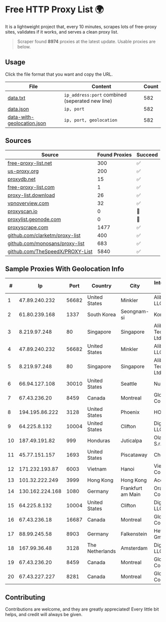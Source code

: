 
# Free HTTP Proxy List 🌍

It is a lightweight project that, every 10 minutes, scrapes lots of free-proxy sites, validates if it works, and serves a clean proxy list.


> Scraper found **8974** proxies at the latest update. Usable proxies are below.

## Usage

Click the file format that you want and copy the URL.


|File|Content|Count|
|----|-------|-----|
|[data.txt](https://raw.githubusercontent.com/themiralay/Proxy-List-World/master/data.txt)|`ip_address:port` combined (seperated new line)|582|
|[data.json](https://raw.githubusercontent.com/themiralay/Proxy-List-World/master/data.json)|`ip, port`|582|
|[data-with-geolocation.json](https://raw.githubusercontent.com/themiralay/Proxy-List-World/master/data-with-geolocation.json)|`ip, port, geolocation`|582|

## Sources

|Source|Found Proxies|Succeed|
|------|-------------|-------|
|[free-proxy-list.net](https://free-proxy-list.net)|300|✅|
|[us-proxy.org](https://www.us-proxy.org)|200|✅|
|[proxydb.net](http://proxydb.net)|15|✅|
|[free-proxy-list.com](https://free-proxy-list.com/?page=&port=&type%5B%5D=http&type%5B%5D=https&up_time=0&search=Search)|1|✅|
|[proxy-list.download](https://www.proxy-list.download/HTTP)|26|✅|
|[vpnoverview.com](https://vpnoverview.com/privacy/anonymous-browsing/free-proxy-servers)|32|✅|
|[proxyscan.io](https://www.proxyscan.io)|0|🚫|
|[proxylist.geonode.com](https://proxylist.geonode.com/api/proxy-list?limit=300&page=1&sort_by=lastChecked&sort_type=desc&protocols=http,https)|0|🚫|
|[proxyscrape.com](https://api.proxyscrape.com/v2/?request=displayproxies&protocol=http&timeout=10000&country=all&ssl=all&anonymity=all)|1477|✅|
|[github.com/clarketm/proxy-list](https://raw.githubusercontent.com/clarketm/proxy-list/master/proxy-list-raw.txt)|400|✅|
|[github.com/monosans/proxy-list](https://raw.githubusercontent.com/monosans/proxy-list/main/proxies/http.txt)|683|✅|
|[github.com/TheSpeedX/PROXY-List](https://raw.githubusercontent.com/TheSpeedX/PROXY-List/master/http.txt)|5840|✅|


## Sample Proxies With Geolocation Info

|#|Ip|Port|Country|City|Internet Service Provider|
|-|--|----|-------|----|-------------------------|
|1|47.89.240.232|56682|United States|Minkler|Alibaba.com LLC|
|2|61.80.239.168|1337|South Korea|Seongnam-si|Korea Telecom|
|3|8.219.97.248|80|Singapore|Singapore|Alibaba (US) Technology Co., Ltd.|
|4|47.89.240.232|56682|United States|Minkler|Alibaba.com LLC|
|5|8.219.97.248|80|Singapore|Singapore|Alibaba (US) Technology Co., Ltd.|
|6|66.94.127.108|30010|United States|Seattle|Nubes, LLC|
|7|67.43.236.20|8459|Canada|Montreal|GloboTech Communications|
|8|194.195.86.222|3128|United States|Phoenix|HOSTINGER US|
|9|64.225.8.132|10004|United States|Clifton|DigitalOcean, LLC|
|10|187.49.191.82|999|Honduras|Juticalpa|Olancho NET S.r.l. De C.V.|
|11|45.77.151.157|1693|United States|Piscataway|Choopa|
|12|171.232.193.87|6003|Vietnam|Hanoi|Viettel Corporation|
|13|101.32.222.249|3999|Hong Kong|Hong Kong|Aceville Pte.ltd|
|14|130.162.224.168|1080|Germany|Frankfurt am Main|Oracle Corporation|
|15|64.225.8.132|10004|United States|Clifton|DigitalOcean, LLC|
|16|67.43.236.18|16687|Canada|Montreal|GloboTech Communications|
|17|88.99.245.58|8903|Germany|Falkenstein|Hetzner Online GmbH|
|18|167.99.36.48|3128|The Netherlands|Amsterdam|DigitalOcean, LLC|
|19|67.43.236.20|8459|Canada|Montreal|GloboTech Communications|
|20|67.43.227.227|8281|Canada|Montreal|GloboTech Communications|



## Contributing

Contributions are welcome, and they are greatly appreciated! Every
little bit helps, and credit will always be given.

